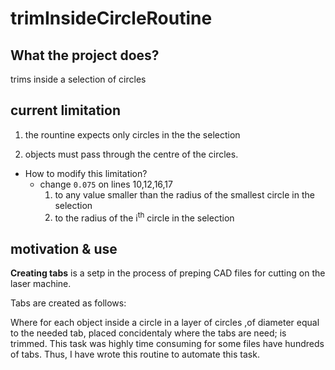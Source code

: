 # trimInsideCircleRoutine

## What the project does?
trims inside a selection of circles

## current limitation
1. the rountine expects only circles in the the selection

2. objects must pass through the centre of the circles.
  - How to modify this limitation?
    - change `0.075` on lines 10,12,16,17 
      1.  to any value smaller than the radius of the smallest circle in the selection 
      2.  to the radius of the i<sup>th</sup> circle in the selection



## motivation & use
**Creating tabs** is a setp in the process of preping CAD files for cutting on the laser machine. 

Tabs are created as follows:

Where for each object inside a circle in a layer of circles ,of diameter equal to the needed tab, placed concidentaly where the tabs are need; is trimmed. 
This task was highly time consuming for some files have hundreds of tabs. Thus, I have wrote this routine to automate this task.
